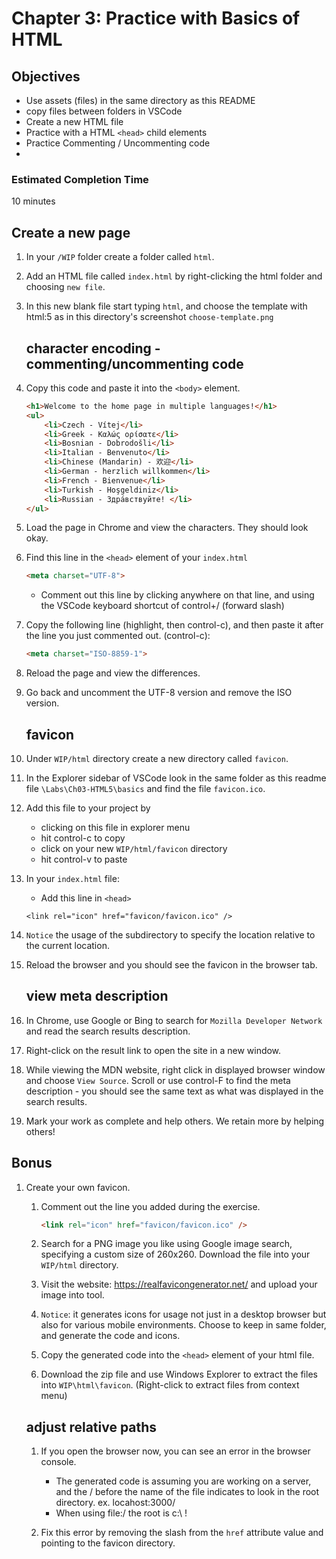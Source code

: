 # Chapter 3: Practice with Basics of HTML 

## Objectives
* Use assets (files) in the same directory as this README
* copy files between folders in VSCode
* Create a new HTML file
* Practice with a HTML `<head>` child elements
* Practice Commenting / Uncommenting code
* 

### Estimated Completion Time 
10 minutes

## Create a new page

1. In your `/WIP` folder create a folder called `html`.

1. Add an HTML file called `index.html` by right-clicking the html folder and choosing `new file`.

1. In this new blank file start typing `html`, and choose the template with html:5 as in this directory's screenshot `choose-template.png`

    ## character encoding - commenting/uncommenting code
1. Copy this code and paste it into the `<body>` element.
    ```html
    <h1>Welcome to the home page in multiple languages!</h1>
    <ul>
        <li>Czech - Vítej</li> 
        <li>Greek - Καλώς ορίσατε</li>
        <li>Bosnian - Dobrodošli</li>
        <li>Italian - Benvenuto</li>
        <li>Chinese (Mandarin) - 欢迎</li>
        <li>German - herzlich willkommen</li>
        <li>French - Bienvenue</li>
        <li>Turkish - Hoşgeldiniz</li>
        <li>Russian - Здра́вствуйте! </li>
    </ul>
    ```

1. Load the page in Chrome and view the characters. They should look okay.

1. Find this line in the `<head>` element of your `index.html` 
    ```html
    <meta charset="UTF-8">
    ```

    * Comment out this line by clicking anywhere on that line, and using the VSCode keyboard shortcut of control+/  (forward slash)
    

1. Copy the following line (highlight, then control-c), and then paste it after the line you just commented out. (control-c):
    ```html
    <meta charset="ISO-8859-1">
    ```

1. Reload the page and view the differences.

1. Go back and uncomment the UTF-8 version and remove the ISO version.

    ## favicon
1. Under `WIP/html` directory create a new directory called `favicon`.

1. In the Explorer sidebar of VSCode look in the same folder as this readme file `\Labs\Ch03-HTML5\basics` and find the file `favicon.ico`.

1. Add this file to your project by
    * clicking on this file in explorer menu
    * hit control-c to copy
    * click on your new `WIP/html/favicon` directory
    * hit control-v to paste

1. In your `index.html` file:
    * Add this line in `<head>`
    ```
    <link rel="icon" href="favicon/favicon.ico" />
    ```

1. `Notice` the usage of the subdirectory to specify the location relative to the current location.

1. Reload the browser and you should see the favicon in the browser tab.

    ## view meta description

1. In Chrome, use Google or Bing to search for `Mozilla Developer Network` and read the search results description.

1. Right-click on the result link to open the site in a new window.  

1. While viewing the MDN website, right click in displayed browser window and choose `View Source`.  Scroll or use control-F to find the meta description - you should see the same text as what was displayed in the search results. 

1. Mark your work as complete and help others. We retain more by helping others!

## Bonus

1. Create your own favicon.
    1. Comment out the line you added during the exercise.
        ```html
        <link rel="icon" href="favicon/favicon.ico" />
        ```
    
    1. Search for a PNG image you like using Google image search, specifying a custom size of 260x260. Download the file into your `WIP/html` directory.

    1. Visit the website: https://realfavicongenerator.net/ and upload your image into tool. 

    1. `Notice`: it generates icons for usage not just in a desktop browser but also for various mobile environments. Choose to keep in same folder, and generate the code and icons.

    1. Copy the generated code into the `<head>` element of your html file. 

    1. Download the zip file and use Windows Explorer to extract the files into `WIP\html\favicon`. (Right-click to extract files from context menu)

    ## adjust relative paths

    1. If you open the browser now, you can see an error in the browser console. 
        * The generated code is assuming you are working on a server, and the / before the name of the file indicates to look in the root directory. ex. locahost:3000/ 
        * When using file:/ the root is c:\ !  
    
    1. Fix this error by removing the slash from the `href` attribute value and pointing to the favicon directory.
